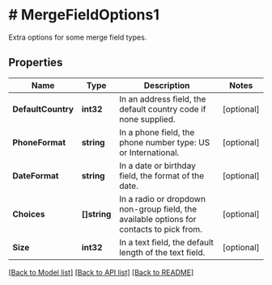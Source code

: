 # # MergeFieldOptions1
Extra options for some merge field types.

## Properties 


Name | Type | Description | Notes
------------ | ------------- | ------------- | -------------
**DefaultCountry**| **int32** | In an address field, the default country code if none supplied.  | [optional]
**PhoneFormat**| **string** | In a phone field, the phone number type: US or International.  | [optional]
**DateFormat**| **string** | In a date or birthday field, the format of the date.  | [optional]
**Choices**| **[]string** | In a radio or dropdown non-group field, the available options for contacts to pick from.  | [optional]
**Size**| **int32** | In a text field, the default length of the text field.  | [optional]


[[Back to Model list]](../../README.md#models) [[Back to API list]](../../README.md#endpoints) [[Back to README]](../../README.md)

